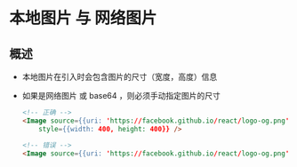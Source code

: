 # 本地图片 与 网络图片

## 概述

+ 本地图片在引入时会包含图片的尺寸（宽度，高度）信息
+ 如果是网络图片 或 base64 ，则必须手动指定图片的尺寸

  ```html
  <!-- 正确 -->
  <Image source={{uri: 'https://facebook.github.io/react/logo-og.png'}}
      style={{width: 400, height: 400}} />

  <!-- 错误 -->
  <Image source={{uri: 'https://facebook.github.io/react/logo-og.png'}} />
  ```
